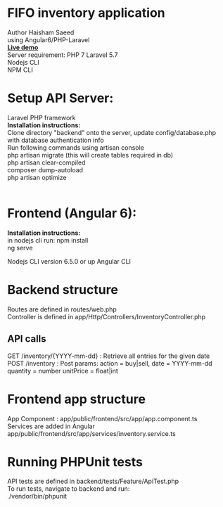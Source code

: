 # FIFO inventory application
Author Haisham Saeed <br/>
using Angular6/PHP-Laravel <br/>
<b><a href="http://34.219.70.13/app/" target='_blank'><b>Live demo</b></a></b>
<br/>
Server requirement:
PHP 7
Laravel 5.7<br/>
Nodejs CLI <br/>
NPM CLI<br/>

<h1>Setup API Server:</h1>
Laravel PHP framework<br/>
<b>Installation instructions:</b><br/>
Clone directory "backend" onto the server, 
update config/database.php with database authentication info<br/>
Run following commands using artisan console<br/>
php artisan migrate (this will create tables required in db)<br/>
php artisan clear-compiled<br/> 
composer dump-autoload<br/>
php artisan optimize<br/>
<br/>


<h1>Frontend (Angular 6):</h1>
<b>Installation instructions:</b><br/>
in nodejs cli run: 
npm install<br/>
ng serve

Nodejs CLI version 6.5.0 or up
Angular CLI 


<h1>Backend structure</h1>
Routes are defined in routes/web.php<br/>
Controller is defined in app/Http/Controllers/InventoryController.php<br/>

<h2>API calls</h2>

GET /inventory/{YYYY-mm-dd} : Retrieve all entries for the given date<br/>
POST /inventory : Post params: action = buy|sell, date = YYYY-mm-dd quantity = number unitPrice = float|int<br/>


<h1>Frontend app structure</h1>
App Component : app/public/frontend/src/app/app.component.ts<br/>
Services are added in Angular app/public/frontend/src/app/services/inventory.service.ts<br/>

<h1>Running PHPUnit tests</h1>
API tests are defined in backend/tests/Feature/ApiTest.php <br/>
To run tests, navigate to backend and run: <br/>
./vendor/bin/phpunit

